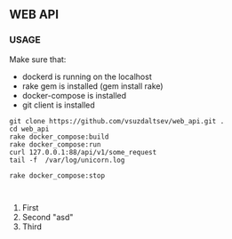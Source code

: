 ## WEB API

### USAGE

Make sure that:
 - dockerd is running on the localhost
 - rake gem is installed (gem install rake)
 - docker-compose is installed
 - git client is installed
 
```
git clone https://github.com/vsuzdaltsev/web_api.git .
cd web_api
rake docker_compose:build
rake docker_compose:run
curl 127.0.0.1:88/api/v1/some_request
tail -f  /var/log/unicorn.log

rake docker_compose:stop



```
1. First
2. Second "asd"
3. Third
